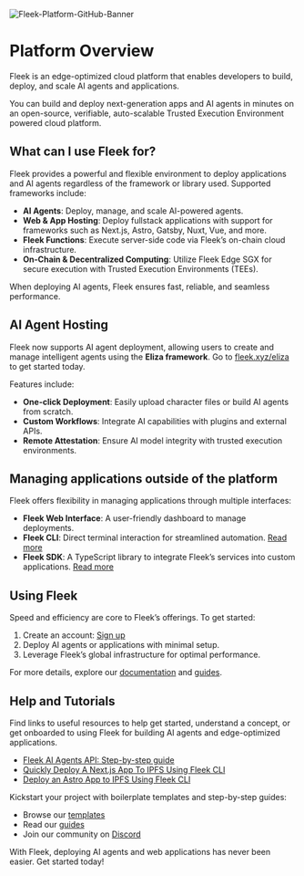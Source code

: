 ![Fleek-Platform-GitHub-Banner](https://github.com/fleek-platform/.github/assets/55561695/d78a3d27-7e89-40ba-8624-feb7c4f8b67e)


# Platform Overview

Fleek is an edge-optimized cloud platform that enables developers to build, deploy, and scale AI agents and applications. 

You can build and deploy next-generation apps and AI agents in minutes on an open-source, verifiable, auto-scalable Trusted Execution Environment powered cloud platform.

## What can I use Fleek for?

Fleek provides a powerful and flexible environment to deploy applications and AI agents regardless of the framework or library used. Supported frameworks include:

- **AI Agents**: Deploy, manage, and scale AI-powered agents.
- **Web & App Hosting**: Deploy fullstack applications with support for frameworks such as Next.js, Astro, Gatsby, Nuxt, Vue, and more.
- **Fleek Functions**: Execute server-side code via Fleek’s on-chain cloud infrastructure.
- **On-Chain & Decentralized Computing**: Utilize Fleek Edge SGX for secure execution with Trusted Execution Environments (TEEs).

When deploying AI agents, Fleek ensures fast, reliable, and seamless performance.

## AI Agent Hosting

Fleek now supports AI agent deployment, allowing users to create and manage intelligent agents using the **Eliza framework**. Go to [fleek.xyz/eliza](https://fleek.xyz/eliza/) to get started today.

Features include:

- **One-click Deployment**: Easily upload character files or build AI agents from scratch.
- **Custom Workflows**: Integrate AI capabilities with plugins and external APIs.
- **Remote Attestation**: Ensure AI model integrity with trusted execution environments.

## Managing applications outside of the platform

Fleek offers flexibility in managing applications through multiple interfaces:

- **Fleek Web Interface**: A user-friendly dashboard to manage deployments.
- **Fleek CLI**: Direct terminal interaction for streamlined automation. [Read more](https://fleek.xyz/docs/cli)
- **Fleek SDK**: A TypeScript library to integrate Fleek’s services into custom applications. [Read more](https://fleek.xyz/docs/sdk)

## Using Fleek

Speed and efficiency are core to Fleek’s offerings. To get started:

1. Create an account: [Sign up](https://app.fleek.xyz/)
2. Deploy AI agents or applications with minimal setup.
3. Leverage Fleek’s global infrastructure for optimal performance.

For more details, explore our [documentation](https://fleek.xyz/docs/) and [guides](https://fleek.xyz/guides/).

## Help and Tutorials

Find links to useful resources to help get started, understand a concept, or get onboarded to using Fleek for building AI agents and edge-optimized applications.

- [Fleek AI Agents API: Step-by-step guide](https://fleek.xyz/guides/fleek-ai-agents-api)
- [Quickly Deploy A Next.js App To IPFS Using Fleek CLI](https://www.youtube.com/watch?v=ZR6hoLODDvI)
- [Deploy an Astro App to IPFS Using Fleek CLI](https://www.youtube.com/watch?v=PejRu-zaJtY)

Kickstart your project with boilerplate templates and step-by-step guides:

- Browse our [templates](https://app.fleek.xyz/templates/)
- Read our [guides](https://fleek.xyz/guides/)
- Join our community on [Discord](https://discord.com/invite/fleek)

With Fleek, deploying AI agents and web applications has never been easier. Get started today!
